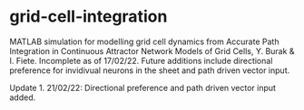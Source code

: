 # grid-cell-integration
MATLAB simulation for modelling grid cell dynamics from Accurate Path Integration in Continuous Attractor Network Models of Grid Cells, Y. Burak & I. Fiete.
Incomplete as of 17/02/22. Future additions include directional preference for invidivual neurons in the sheet and path driven vector input.

Update 1. 21/02/22:
Directional preference and path driven vector input added.

